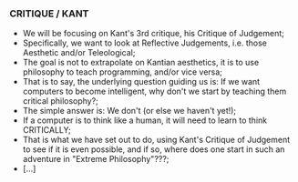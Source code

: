 ### CRITIQUE / KANT
- We will be focusing on Kant's 3rd critique, his Critique of Judgement;
- Specifically, we want to look at Reflective Judgements, i.e. those Aesthetic and/or Teleological;
- The goal is not to extrapolate on Kantian aesthetics, it is to use philosophy to teach programming, and/or vice versa;
- That is to say, the underlying question guiding us is: If we want computers to become intelligent, why don't we start by teaching them critical philosophy?;
- The simple answer is: We don't (or else we haven't yet!);
- If a computer is to think like a human, it will need to learn to think CRITICALLY;
- That is what we have set out to do, using Kant's Critique of Judgement to see if it is even possible, and if so, where does one start in such an adventure in "Extreme Philosophy"???;
- [...]
